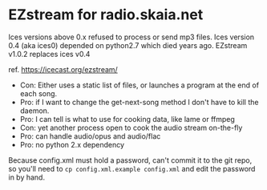 EZstream for radio.skaia.net
============================
Ices versions above 0.x refused to process or send mp3 files.
Ices version 0.4 (aka ices0) depended on python2.7 which died years ago.
EZstream v1.0.2 replaces ices v0.4

ref. https://icecast.org/ezstream/

* Con: Either uses a static list of files, or launches a program at the end of each song.
* Pro: if I want to change the get-next-song method I don't have to kill the daemon.
* Pro: I can tell is what to use for cooking data, like lame or ffmpeg
* Con: yet another process open to cook the audio stream on-the-fly
* Pro: can handle audio/opus and audio/flac
* Pro: no python 2.x dependency

Because config.xml must hold a password, can't commit it to the git repo,
so you'll need to `cp config.xml.example config.xml` and edit the
password in by hand.

